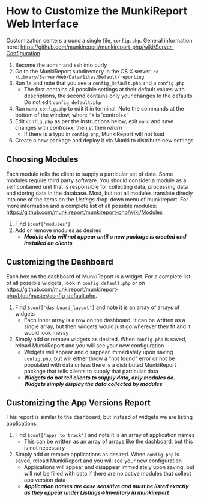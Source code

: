# How to Customize the MunkiReport Web Interface
Customization centers around a single file, `config.php`. General information here: https://github.com/munkireport/munkireport-php/wiki/Server-Configuration

1. Become the admin and ssh into curly
2. Go to the MunkiReport subdirectory in the OS X server: `cd /Library/Server/Web/Data/Sites/Default/reporting`
3. Run `ls` and note that you see a `config_default.php` and a `config.php`
   * The first contains all possible settings at their default values with descriptions, the second contains only your changes to the defaults. Do not edit `config_default.php`
4. Run `nano config.php` to edit it in terminal. Note the commands at the bottom of the window, where `^X` is 'control+x'
5. Edit `config.php` as per the instructions below, exit `nano` and save changes with *control+x*, then *y*, then *return*
   * If there is a typo in `config.php`, MunkiReport will not load
6. Create a new package and deploy it via Munki to distribute new settings

## Choosing Modules
Each module tells the client to supply a particular set of data. Some modules require third party software. You should consider a module as a self contained unit that is responsible for collecting data, processing data and storing data in the database. Most, but not all modules translate direcly into one of the items on the *Listings* drop-down menu of munkireport. For more information and a complete list of all possible modules: https://github.com/munkireport/munkireport-php/wiki/Modules

1. Find `$conf['modules']`
2. Add or remove modules as desired
   * **_Module data will not appear until a new package is created and installed on clients_**

## Customizing the Dashboard
Each box on the dashboard of MunkiReport is a widget. For a complete list of all possible widgets, look in `config_default.php` or on https://github.com/munkireport/munkireport-php/blob/master/config_default.php.

1. Find `$conf['dashboard_layout']` and note it is an array of arrays of widgets
   * Each inner array is a row on the dashboard. It can be written as a single array, but then widgets would just go wherever they fit and it would look messy
2. Simply add or remove widgets as desired. When `config.php` is saved, reload MunkiReport and you will see your new configuration
   * Widgets will appear and disappear immediately upon saving `config.php`, but will either throw a "not found" error or not be populated with data unless there is a distributed MunkiReport package that tells clients to supply that particular data
   * **_Widgets do not tell clients to supply data, only modules do. Widgets simply display the data collected by modules_**

## Customizing the App Versions Report
This report is similar to the dashboard, but instead of widgets we are listing applications.

1. Find `$conf['apps_to_track']` and note it is an array of application names
   * This can be written as an array of arrays like the dashboard, but this is not necessary
2. Simply add or remove applications as desired. When `config.php` is saved, reload MunkiReport and you will see your new configuration
   * Applications will appear and disappear immediately upon saving, but will not be filled with data if there are no active modules that collect app version data
   * **_Application names are case sensitive and must be listed exactly as they appear under Listings->Inventory in munkireport_**
